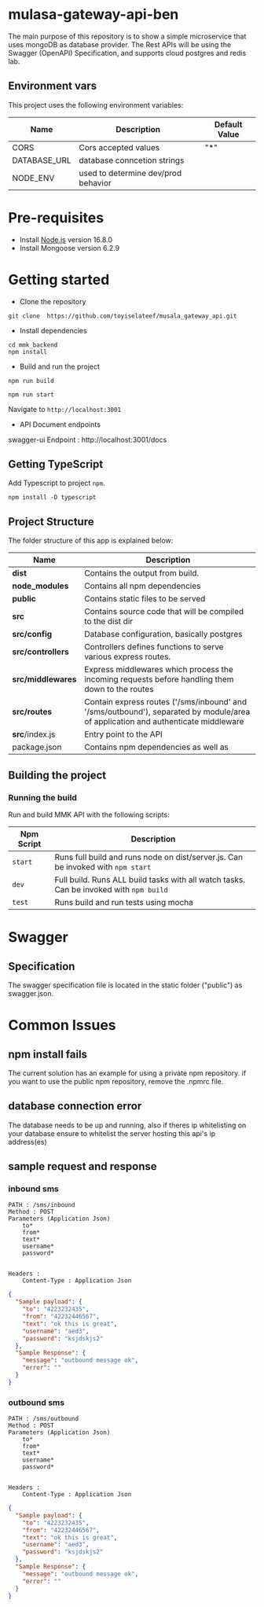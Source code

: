 # mulasa-gateway-api-ben

The main purpose of this repository is to show a simple microservice that uses mongoDB as database provider. The Rest APIs will be using the Swagger (OpenAPI) Specification, and supports cloud postgres and redis lab.

## Environment vars

This project uses the following environment variables:

| Name         | Description                         | Default Value |
| ------------ | ----------------------------------- | ------------- |
| CORS         | Cors accepted values                | "\*"          |
| DATABASE_URL | database conncetion strings         |               |
| NODE_ENV     | used to determine dev/prod behavior |               |

# Pre-requisites

- Install [Node.js](https://nodejs.org/en/) version 16.8.0
- Install Mongoose version 6.2.9

# Getting started

- Clone the repository

```
git clone  https://github.com/toyiselateef/musala_gateway_api.git
```

- Install dependencies

```
cd mmk_backend
npm install
```

- Build and run the project

```
npm run build
```

```
npm run start
```

Navigate to `http://localhost:3001`

- API Document endpoints

swagger-ui Endpoint : http://localhost:3001/docs

## Getting TypeScript

Add Typescript to project `npm`.

```
npm install -D typescript
```

## Project Structure

The folder structure of this app is explained below:

| Name                | Description                                                                                                                      |
| ------------------- | -------------------------------------------------------------------------------------------------------------------------------- |
| **dist**            | Contains the output from build.                                                                                                  |
| **node_modules**    | Contains all npm dependencies                                                                                                    |
| **public**          | Contains static files to be served                                                                                               |
| **src**             | Contains source code that will be compiled to the dist dir                                                                       |
| **src/config**      | Database configuration, basically postgres                                                                                       |
| **src/controllers** | Controllers defines functions to serve various express routes.                                                                   |
| **src/middlewares** | Express middlewares which process the incoming requests before handling them down to the routes                                  |
| **src/routes**      | Contain express routes ('/sms/inbound' and '/sms/outbound'), separated by module/area of application and authenticate middleware |
| **src**/index.js    | Entry point to the API                                                                                                           |
| package.json        | Contains npm dependencies as well as                                                                                             |

## Building the project

### Running the build

Run and build MMK API with the following scripts:

| Npm Script | Description                                                                            |
| ---------- | -------------------------------------------------------------------------------------- |
| `start`    | Runs full build and runs node on dist/server.js. Can be invoked with `npm start`       |
| `dev`      | Full build. Runs ALL build tasks with all watch tasks. Can be invoked with `npm build` |
| `test`     | Runs build and run tests using mocha                                                   |

# Swagger

## Specification

The swagger specification file is located in the static folder ("public") as swagger.json.

# Common Issues

## npm install fails

The current solution has an example for using a private npm repository. if you want to use the public npm repository, remove the .npmrc file.

## database connection error

The database needs to be up and running, also if theres ip whitelisting on your database ensure to whitelist the server hosting this api's ip address(es)

## sample request and response

### inbound sms

    PATH : /sms/inbound
    Method : POST
    Parameters (Application Json)
        to*
        from*
        text*
        username*
        password*


    Headers :
        Content-Type : Application Json

```json
{
  "Sample payload": {
    "to": "4223232435",
    "from": "42232446567",
    "text": "ok this is great",
    "username": "aed3",
    "password": "ksjdskjs2"
  },
  "Sample Response": {
    "message": "outbound message ok",
    "error": ""
  }
}
```

### outbound sms

    PATH : /sms/outbound
    Method : POST
    Parameters (Application Json)
        to*
        from*
        text*
        username*
        password*


    Headers :
        Content-Type : Application Json

```json
{
  "Sample payload": {
    "to": "4223232435",
    "from": "42232446567",
    "text": "ok this is great",
    "username": "aed3",
    "password": "ksjdskjs2"
  },
  "Sample Response": {
    "message": "outbound message ok",
    "error": ""
  }
}
```
